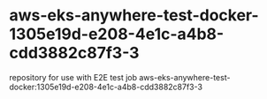 # aws-eks-anywhere-test-docker-1305e19d-e208-4e1c-a4b8-cdd3882c87f3-3
repository for use with E2E test job aws-eks-anywhere-test-docker:1305e19d-e208-4e1c-a4b8-cdd3882c87f3-3
